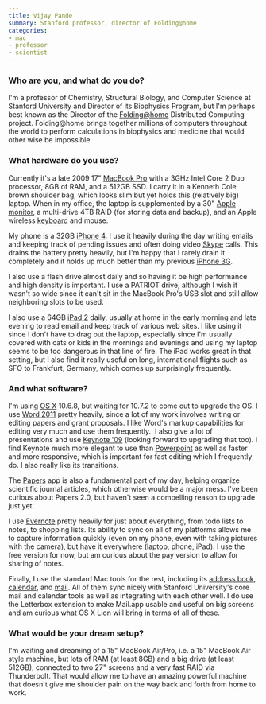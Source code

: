 ```yaml
---
title: Vijay Pande
summary: Stanford professor, director of Folding@home
categories:
- mac
- professor
- scientist
---
```


### Who are you, and what do you do?

I'm a professor of Chemistry, Structural Biology, and Computer Science at Stanford University and Director of its Biophysics Program, but I'm perhaps best known as the Director of the [Folding@home][folding-at-home] Distributed Computing project. Folding@home brings together millions of computers throughout the world to perform calculations in biophysics and medicine that would other wise be impossible.

### What hardware do you use?

Currently it's a late 2009 17" [MacBook Pro][macbook-pro] with a 3GHz Intel Core 2 Duo processor, 8GB of RAM, and a 512GB SSD. I carry it in a Kenneth Cole brown shoulder bag, which looks slim but yet holds this (relatively big) laptop. When in my office, the laptop is supplemented by a 30" [Apple monitor][cinema-display], a multi-drive 4TB RAID (for storing data and backup), and an Apple wireless [keyboard][] and mouse.

My phone is a 32GB [iPhone 4][iphone-4]. I use it heavily during the day writing emails and keeping track of pending issues and often doing video [Skype][] calls. This drains the battery pretty heavily, but I'm happy that I rarely drain it completely and it holds up much better than my previous [iPhone 3G][iphone-3g].

I also use a flash drive almost daily and so having it be high performance and high density is important. I use a PATRIOT drive, although I wish it wasn't so wide since it can't sit in the MacBook Pro's USB slot and still allow neighboring slots to be used.

I also use a 64GB [iPad 2][ipad-2] daily, usually at home in the early morning and late evening to read email and keep track of various web sites. I like using it since I don't have to drag out the laptop, especially since I'm usually covered with cats or kids in the mornings and evenings and using my laptop seems to be too dangerous in that line of fire. The iPad works great in that setting, but I also find it really useful on long, international flights such as SFO to Frankfurt, Germany, which comes up surprisingly frequently.

### And what software?

I'm using [OS X][macos] 10.6.8, but waiting for 10.7.2 to come out to upgrade the OS. I use [Word 2011][word] pretty heavily, since a lot of my work involves writing or editing papers and grant proposals. I like Word's markup capabilities for editing very much and use them frequently.
 I also give a lot of presentations and use [Keynote '09][keynote] (looking forward to upgrading that too). I find Keynote much more elegant to use than [Powerpoint][] as well as faster and more responsive, which is important for fast editing which I frequently do. I also really like its transitions.

The [Papers][] app is also a fundamental part of my day, helping organize scientific journal articles, which otherwise would be a major mess. I've been curious about Papers 2.0, but haven't seen a compelling reason to upgrade just yet.

I use [Evernote][] pretty heavily for just about everything, from todo lists to notes, to shopping lists. Its ability to sync on all of my platforms allows me to capture information quickly (even on my phone, even with taking pictures with the camera), but have it everywhere (laptop, phone, iPad). I use the free version for now, but am curious about the pay version to allow for sharing of notes.

Finally, I use the standard Mac tools for the rest, including its [address book][address-book], [calendar][ical], and [mail][]. All of them sync nicely with Stanford University's core mail and calendar tools as well as integrating with each other well. I do use the Letterbox extension to make Mail.app usable and useful on big screens and am curious what OS X Lion will bring in terms of all of these.

### What would be your dream setup?

I'm waiting and dreaming of a 15" MacBook Air/Pro, i.e. a 15" MacBook Air style machine, but lots of RAM (at least 8GB) and a big drive (at least 512GB), connected to two 27" screens and a very fast RAID via Thunderbolt. That would allow me to have an amazing powerful machine that doesn't give me shoulder pain on the way back and forth from home to work.

[cinema-display]: https://en.wikipedia.org/wiki/Apple_Cinema_Display "An LCD display."
[ipad-2]: https://www.apple.com/ipad/ "A tablet device."
[iphone-3g]: https://en.wikipedia.org/wiki/IPhone_3G "A smartphone."
[iphone-4]: https://en.wikipedia.org/wiki/IPhone_4 "A smartphone."
[keyboard]: https://www.apple.com/keyboard/ "The keyboard."
[macbook-pro]: https://www.apple.com/macbook-pro/ "A laptop."
[address-book]: https://support.apple.com/en-us/HT201728 "A contacts application included with Mac OS X."
[evernote]: https://evernote.com/ "Online software for capturing notes."
[folding-at-home]: http://folding.stanford.edu/ "A distributed computing project for understanding protein folding."
[ical]: https://en.wikipedia.org/wiki/ICal "Calendaring software included with Mac OS X."
[keynote]: https://www.apple.com/keynote/ "Presentation software for the Mac."
[macos]: https://en.wikipedia.org/wiki/MacOS "An operating system for Mac hardware."
[mail]: https://en.wikipedia.org/wiki/Mail_(application) "The default Mac OS X mail client."
[papers]: http://papersapp.com "iTunes-like software for organising articles."
[powerpoint]: https://products.office.com/en-us/powerpoint "Presentation software."
[skype]: https://www.skype.com/en/ "Voice and video chat software."
[word]: https://products.office.com/en-us/word "A document editor."
